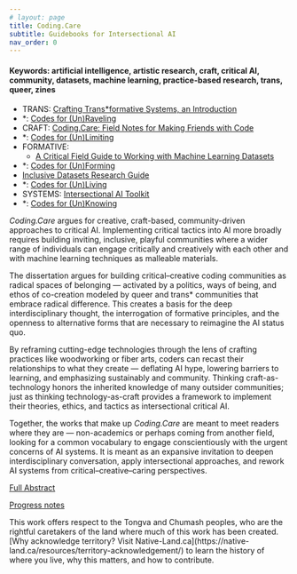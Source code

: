 ```yaml
---
# layout: page
title: Coding.Care
subtitle: Guidebooks for Intersectional AI
nav_order: 0
---
```


<!-- !['tonight'](assets/img/goingonline.jpg){: .thumb } -->

<!-- Here's where I'll be tinkering for a few years with a dissertation... -->

<!-- <p style="font-size: 4rem; line-height: 1.2; color: darkslateblue;">Trans*formative TechnoCraft</p> -->

#### Keywords: artificial intelligence, artistic research, craft, critical AI, community, datasets, machine learning, practice-based research, trans, queer, zines

<!-- <ul markdown=1 style=list-style-type:none;> -->
<!-- Mapping of Contents -->
<!--Queer--> 
* TRANS: [Crafting Trans\*formative Systems, an Introduction](critintro.html)
* \*: [Codes for (Un)Raveling](unraveling.html)
* CRAFT: [Coding.Care: Field Notes for Making Friends with Code](guide.html)
* \*: [Codes for (Un)Limiting](unlimiting.html)
* FORMATIVE: 
  * <a href="https://knowingmachines.org/critical-field-guide" target="_blank">A Critical Field Guide to Working with Machine Learning Datasets</a> 
*  \*: [Codes for (Un)Forming](unforming.html)
  *  <a href="https://libguides.usc.edu/inclusive-datasets" target="_blank">Inclusive Datasets Research Guide</a>
* \*: [Codes for (Un)Living](unliving.html)
* SYSTEMS: <a href="https://sarahciston.gitlab.io/toolkit/" target="_blank">Intersectional AI Toolkit</a>  
* \*: [Codes for (Un)Knowing](unknowing.html)
<!-- </ul> -->

<!-- * [Acknowledgments](ack.html) -->
<!-- 7. TRANS: [Unsupervised Pleasures & Critical AI](unsupervised) -->

<!-- <caption markdown=1>I have lived and worked on the ancestral land of the Tongva, Chumash, Ohlone, Muwekma, Miwok, and Kumeyaay people (California); the Osage and Kickapoo people (Missouri); and on the site where many Jewish, Roma, queer, and disabled communities were displaced during the Shoah (Berlin). I acknowledge the suffering and struggle that have made my presence here possible, and I work to support dismantling the paradigms that allow such suffering to continue — in Palestine and in too much of the world. [Why acknowledge land? Visit Native-Land.ca](https://native-land.ca/resources/territory-acknowledgement/) to learn the history of where you live, why this matters, and how to contribute.</caption> -->

<!-- the Tongva and Chumash people (Los Angeles); the Ohlone, Muwekma, and Miwok people (Oakland); the Kumeyaay people (San Diego); the Osage and Kickapoo people (Missouri);  -->

*Coding.Care* argues for creative, craft-based, community-driven approaches to critical AI. Implementing critical tactics into AI more broadly requires building inviting, inclusive, playful communities where a wider range of individuals can engage critically and creatively with each other and with machine learning techniques as malleable materials. 

The dissertation argues for building critical–creative coding communities as radical spaces of belonging — activated by a politics, ways of being, and ethos of co-creation modeled by queer and trans\* communities that embrace radical difference. This creates a basis for the deep interdisciplinary thought, the interrogation of formative principles, and the openness to alternative forms that are necessary to reimagine the AI status quo. 

By reframing cutting-edge technologies through the lens of crafting practices like woodworking or fiber arts, coders can recast their relationships to what they create — deflating AI hype, lowering barriers to learning, and emphasizing sustainably and community. Thinking craft-as-technology honors the inherited knowledge of many outsider communities; just as thinking technology-as-craft provides a framework to implement their theories, ethics, and tactics as intersectional critical AI. 

Together, the works that make up *Coding.Care* are meant to meet readers where they are — non-academics or perhaps coming from another field, looking for a common vocabulary to engage conscientiously with the urgent concerns of AI systems. It is meant as an expansive invitation to deepen interdisciplinary conversation, apply intersectional approaches, and rework AI systems from critical–creative–caring perspectives.

[Full Abstract](abstract.html)

[Progress notes](notes.html)

<caption markdown=1>This work offers respect to the Tongva and Chumash peoples, who are the rightful caretakers of the land where much of this work has been created. [Why acknowledge territory? Visit Native-Land.ca](https://native-land.ca/resources/territory-acknowledgement/) to learn the history of where you live, why this matters, and how to contribute.</caption>


<!-- ## Abstract -->

<!-- <span class="purple">Learning programming is often intimidating and riddled with false starts,</span> which can further marginalize the folks whose perspectives are most necessary in order to face the challenges technoculture presents. This guidebook offers alternatives through creative-critical coding, using care-driven, community-building practices. It focuses on Creative Code Collective, the student organization I founded in 2019 for emerging media artists, writers, and non-engineers to think critically with code in an inclusive, interdisciplinary space. I wanted to create the adaptable, encouraging community I had needed when I was first struggling to learn to program as a writer trying to make electronic literature. 

Here, we see creative-critical code as a holistic community practice. This guidebook looks at a variety of the strategies, platforms, and tools we have explored and developed. It discusses how practices in the Collective—including project-oriented skillbuilding, co-teaching/co-learning, and snacks (always snacks)—embody its <span class="purple">guiding values, such as "scrappy artistic strategies not perfect code" and "collaboration not competition."</span> It also discusses some snags and lessons learned from our efforts building the now 3+ years-old community, like how our practices evolved through the shift to online platforms during the pandemic and the subsequent shift to hybrid collaborations. It draws on existing methods from Critical Code Studies and Intersectional queer, feminist, anti-ableist, and anti-racist theory; and it makes connections to similar organizations like Creative Code Berlin, Varia, and p5.js. 

In terms of impact, the guide addresses the ways students report these values and practices have shaped them as emerging makers and thinkers. Personally, even beyond my experiences as facilitator, I have found this community to be the strongest influence on my work. <span class="purple">Creative Code Collective has become a joyful space for creative risk-taking that nourishes my own practice.</span>

In sum, Creative Code Collective positions itself within an <span class="purple">ethics of coding care</span>—grounded in shared embodied knowledge, embedded co-creation, and programming with and for community. It tenderly proclaims: "We all have something to teach each other." Coding is now an essential literacy, but this guidebook calls for reaching beyond the limited literacy offered by the STEM–paradigm that supposedly "anyone can join." Rather, Coding.Care reimagines technoculture as truly being for anyone—to understand, impact, and intervene in.  -->



